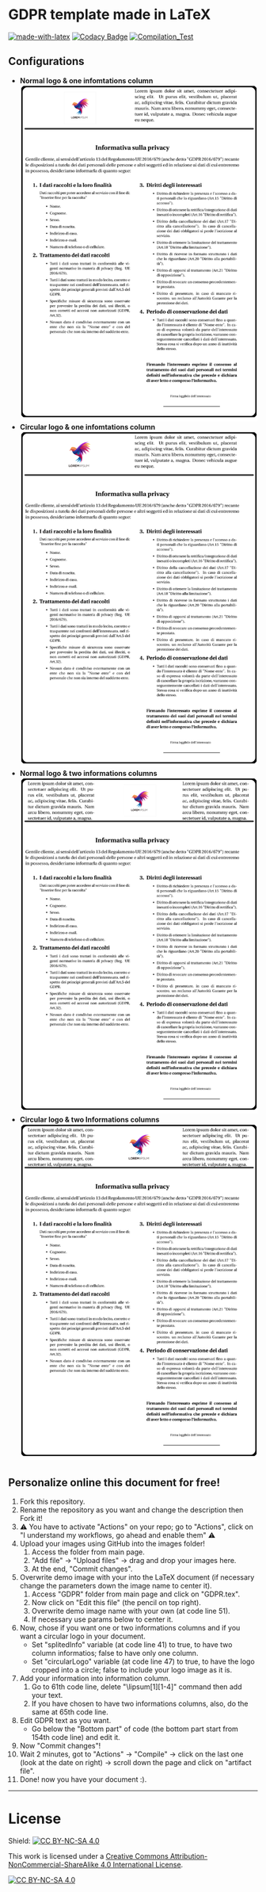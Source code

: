 # GDPR template made in LaTeX
[![made-with-latex](https://img.shields.io/badge/Made%20with-LaTeX-1f425f.svg)](https://www.latex-project.org/)
[![Codacy Badge](https://app.codacy.com/project/badge/Grade/f8d1c683d77048e29b3c8ffa7aa178c7)](https://app.codacy.com/gh/R0mb0/GDPR_template/dashboard?utm_source=gh&utm_medium=referral&utm_content=&utm_campaign=Badge_grade)
[![Compilation_Test](https://github.com/R0mb0/GDPR_template/actions/workflows/Compilation_Test.yml/badge.svg)](https://github.com/R0mb0/GDPR_template/actions/workflows/Compilation_Test.yml)

## Configurations
-  **Normal logo & one infomtations column**
   ![1](https://github.com/R0mb0/GDPR_template/blob/main/ReadMe_Images/One_informations_column_%26_normal_logo.png)
-  **Circular logo & one infomtations column**
   ![2](https://github.com/R0mb0/GDPR_template/blob/main/ReadMe_Images/One_informations_column_%26_circular_logo.png)
-  **Normal logo & two informations columns**
   ![3](https://github.com/R0mb0/GDPR_template/blob/main/ReadMe_Images/Two_informations_columns_%26_normal_logo.png)
-  **Circular logo & two Informations columns**
   ![4](https://github.com/R0mb0/GDPR_template/blob/main/ReadMe_Images/Two_informations_columns_%26_circular_logo.png)

## Personalize online this document for free!
1.  Fork this repository.
2.  Rename the repository as you want and change the description then Fork it!
3.  ⚠️ You have to activate "Actions" on your repo; go to "Actions", click on "I understand my workflows, go ahead and enable them" ⚠️
4.  Upload your images using GitHub into the images folder!
    1.  Access the folder from main page.
    2.  "Add file" -> "Upload files" -> drag and drop your images here.
    3.  At the end, "Commit changes".
5.  Overwrite demo image with your into the LaTeX document (if necessary change the parameters down the image name to center it).
    1.  Access "GDPR" folder from main page and click on "GDPR.tex".
    2.  Now click on "Edit this file" (the pencil on top right).
    3.  Overwrite demo image name with your own (at code line 51).
    4.  If necessary use params below to center it.
6.  Now, chose if you want one or two informations columns and if you want a circular logo in your document.
    -  Set "splitedInfo" variable (at code line 41) to true, to have two column informatios; false to have only one column.
    -  Set "circularLogo" variable (at code line 47) to true, to have the logo cropped into a circle; false to include your logo image as it is.
7.  Add your information into information column.
    1.  Go to 61th code line, delete "\lipsum[1][1-4]" command then add your text.
    2.  If you have chosen to have two informations columns, also, do the same at 65th code line.
8.  Edit GDPR text as you want.
    -  Go below the "Bottom part" of code (the bottom part start from 154th code line) and edit it.
9.  Now "Commit changes"!
10.  Wait 2 minutes, got to "Actions" -> "Compile" -> click on the last one (look at the date on right) -> scroll down the page and click on "artifact file".
11.  Done! now you have your document :).       
---

# License
Shield: [![CC BY-NC-SA 4.0][cc-by-nc-sa-shield]][cc-by-nc-sa]

This work is licensed under a
[Creative Commons Attribution-NonCommercial-ShareAlike 4.0 International License][cc-by-nc-sa].

[![CC BY-NC-SA 4.0][cc-by-nc-sa-image]][cc-by-nc-sa]

[cc-by-nc-sa]: http://creativecommons.org/licenses/by-nc-sa/4.0/
[cc-by-nc-sa-image]: https://licensebuttons.net/l/by-nc-sa/4.0/88x31.png
[cc-by-nc-sa-shield]: https://img.shields.io/badge/License-CC%20BY--NC--SA%204.0-lightgrey.svg
